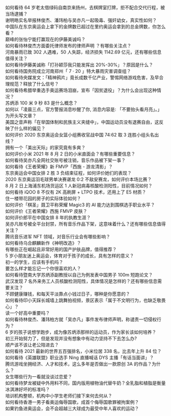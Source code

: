 如何看待 64 岁老太借绿码自南京来扬州，去棋牌室打牌，拒不配合交代行程，被当场逮捕？  
谢明皓实名举报林俊杰、潘玮柏与吴亦凡一起吸毒、强奸幼女，真实性如何？  
中国队在东京奥运会上拿下的金牌数已超过在里约奥运会拿到的总金牌数，你怎么看？  
巅峰的张怡宁能打赢现在的伊藤美诚吗？  
如何看待林俊杰方面委托律师发布的律师声明 ？有哪些关注点？  
河南暴雨已致 302 人遇难，50 人失踪，经济损失 1142.69 亿元，还有哪些信息值得关注？  
如何看待伊藤美诚称「打孙颖莎我只能发挥出 20%-30%」？原因是什么？  
如何看待国务院成立河南郑州「 7 · 20 」特大暴雨灾害调查组？  
如何看待央媒发文：「精神鸦片」竟长成数千亿产业，警惕网络游戏危害，及早合理规范？释放了什么信号？  
如何看待希腊举重选手奥运赛场泪崩，宣布「因贫退役」？为什么会出现这种情况？  
苏炳添 100 米 9 秒 83 是什么概念？  
如何以「凌晨三点，官方警报消息吵醒了你, 消息内容是: 「不要抬头看月亮」。」为开头写文章？  
美国之音声称「在举国体制和民族主义夹缝中」，中国运动员没有退赛自由，这反映了什么样的偏见？  
如何评价 2020 东京奥运会女篮小组赛收官战中国 74:62 取 3 连胜小组头名出线？  
拥有一个「美出天际」的家究竟有多爽？  
如何评价小米 2021 年 8 月 2 日的小米直面会？有哪些重要信息？  
如何看待吴亦凡全网社交账号被注销，音乐作品被下架一事？  
如何看待《王者荣耀》新 FMVP「西施 - 游龙清影」？  
东京奥运会中国女排 2 胜 3 负结束征程，如何评价她们的表现？  
2020 东京奥运羽毛球男单决赛谌龙 0:2 不敌安赛龙，如何评价本场比赛？  
8 月 2 日上海浦东机场货运区 1 人新冠病毒核酸检测阳性，目前情况如何？  
如何看待 iQOO 8 不仅有 2K 高刷屏 + LTPO 技术，还用上了 E5 材质？  
住一楼带花园的房子的实际体验如何？  
如何评价「棋圣」聂卫平称荣耀 Magic3 的 AI 能力达到围棋选手职业水平？  
如何评价《王者荣耀》西施 FMVP 皮肤？  
如何评价郎平在中国女排 8 年的执教生涯？  
吴亦凡账号被全平台封禁，所有音乐作品下架，这意味着什么？还有哪些信息值得关注？  
腾讯音乐进军 NFT 领域，对音乐行业会有哪些影响？  
如何看待乌合麒麟新作《神明改造》？  
有哪些正在崛起且非常好用的国产护肤品牌，值得推荐？  
5 岁小朋友迷上奥运会，体育对于孩子的成长，具有怎样的意义？  
初一的学生，应该有手机吗？  
要怎么样才能忘记一个你很喜欢的人？  
如何看待暨南大学苏炳添副教授以自己为例发表中国男子 100m 短跑论文？  
武汉发现 7 名外来务工人员核酸检测阳性，具体情况是怎样的？还有哪些信息需要关注？  
不顾健康赚钱，和每天平淡靠点小钱过日子，哪种是你愿意的？  
如何看待印小天踩长城墙上跳舞拍视频，景区表示「属于不文明行为，也缺乏敬畏心」？  
读一个好高中重要吗？  
如何看待林俊杰、潘玮柏方就「吴亦凡」事件发布律师声明，称谴责一切侵权行为？  
6 岁的孩子说想学跑步，成为像苏炳添那样的运动员，作为家长该如何培养？  
初三开始努力了，但是发现并没有想象中有动力坚持不下去怎么办?  
顺产该不该让老公陪进去？  
如何看待 2021 最新的世界五百强排名，小米位居 338 名，比去年上升 84 位？  
如何看待《英雄联盟》职业选手 Ning 直播喊话 DYS 主播「有话当面讲」？  
腾讯游戏坐拥经济、人才和技术，这么多年是否做出一款原创 3A 的作品？为什么？  
女生哪些行为一看就没谈过恋爱？  
如何看待梦龙被疑中外用料不同，国内版用植物油代替牛奶？全乳脂和植脂是衡量冰淇淋好坏的标准吗？  
培训机构整顿，机构中小学生老师们接下来何去何从？  
如何看待香港一男子看奥运侮辱国歌，成首个侮辱国歌罪被拘案例？  
如果钓鱼进奥运会，会不会超越三大球成为最受中年人喜欢的运动？  
